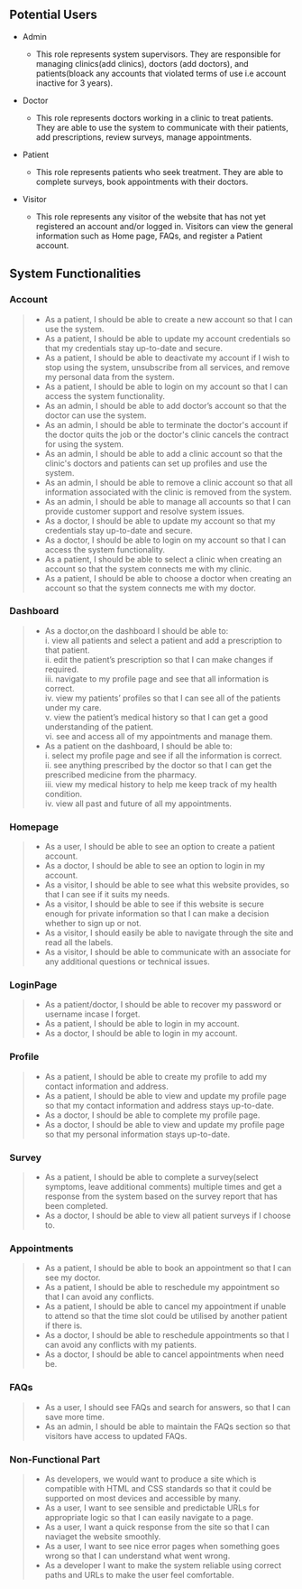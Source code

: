 ## Potential Users
- Admin
  - This role represents system supervisors. They are responsible for managing clinics(add clinics), doctors (add doctors), and patients(bloack any accounts that violated terms of use i.e account inactive for 3 years).
  
- Doctor
  - This role represents doctors working in a clinic to treat patients. They are able to use the system to communicate with their patients, add prescriptions, review surveys, manage appointments.

- Patient
  - This role represents patients who seek treatment. They are able to complete surveys, book appointments with their doctors.
  
- Visitor
  - This role represents any visitor of the website that has not yet registered an account and/or logged in. Visitors can view the general information such as Home page, FAQs, and register a Patient account.

## System Functionalities
### Account 
> - As a patient, I should be able to create a new account so that I can use the system.
> - As a patient, I should be able to update my account credentials so that my credentials stay up-to-date and secure.
> - As a patient, I should be able to deactivate my account if I wish to stop using the system, unsubscribe from all services, and remove my personal data from the system.
> - As a patient, I should be able to login on my account so that I can access the system functionality.
> - As an admin, I should be able to add doctor’s account so that the doctor can use the system.
> - As an admin, I should be able to terminate the doctor's account if the doctor quits the job or the doctor's clinic cancels the contract for using the system.
> - As an admin, I should be able to add a clinic account so that the clinic's doctors and patients can set up profiles and use the system.
> - As an admin, I should be able to remove a clinic account so that all information associated with the clinic is removed from the system.
> - As an admin, I should be able to manage all accounts so that I can provide customer support and resolve system issues.
> - As a doctor, I should be able to update my account so that my credentials stay up-to-date and secure.
> - As a doctor, I should be able to login on my account so that I can access the system functionality.
> - As a patient, I should be able to select a clinic when creating an account so that the system connects me with my clinic.
> - As a patient, I should be able to choose a doctor when creating an account so that the system connects me with my doctor.

### Dashboard
> - As a doctor,on the dashboard I should be able to:\
            i.  view all patients and select a patient and add a prescription to that patient.\
            ii. edit the patient’s prescription so that I can make changes if required.\
           iii. navigate to my profile page and see that all information is correct.\
            iv. view my patients’ profiles so that I can see all of the patients under my care.\
             v. view the patient’s medical history so that I can get a good understanding of the patient.\
            vi. see and access all of my appointments and manage them.
> - As a patient on the dashboard, I should be able to:\
            i.  select my profile page and see if all the information is correct.\
            ii. see anything prescribed by the doctor so that I can get the prescribed medicine from the pharmacy.\
           iii. view my medical history to help me keep track of my health condition.\
            iv. view all past and future of all my appointments.

### Homepage
> - As a user, I should be able to see an option to create a patient account.
> - As a doctor, I should be able to see an option to login in my account.
> - As a visitor, I should be able to see what this website provides, so that I can see if it suits my needs.
> - As a visitor, I should be able to see if this website is secure enough for private information so that I can make a decision whether to sign up or not. 
> - As a visitor, I should easily be able to navigate through the site and read all the labels.
> - As a visitor, I should be able to communicate with an associate for any additional questions or technical issues. 

### LoginPage
> - As a patient/doctor, I should be able to recover my password or username incase I forget.
> - As a patient, I should be able to login in my account.
> - As a doctor, I should be able to login in my account.

### Profile
> - As a patient, I should be able to create my profile to add my contact information and address.
> - As a patient, I should be able to view and update my profile page so that my contact information and address stays up-to-date.
> - As a doctor, I should be able to complete my profile page.
> - As a doctor, I should be able to view and update my profile page so that my personal information stays up-to-date.

### Survey 
> - As a patient, I should be able to complete a survey(select symptoms, leave additional comments) multiple times and get a response from the system based on the survey report that has been completed.
> - As a doctor, I should be able to view all patient surveys if I choose to.

### Appointments
> - As a patient, I should be able to book an appointment so that I can see my doctor.
> - As a patient, I should be able to reschedule my appointment so that I can avoid any conflicts.
> - As a patient, I should be able to cancel my appointment if unable to attend so that the time slot could be utilised by another patient if there is.
> - As a doctor, I should be able to reschedule appointments so that I can avoid any conflicts with my patients.
> - As a doctor, I should be able to cancel appointments when need be.

### FAQs 
> - As a user, I should see FAQs and search for answers, so that I can save more time.
> - As an admin, I should be able to maintain the FAQs section so that visitors have access to updated FAQs.   

### Non-Functional Part
> - As developers, we would want to produce a site which is compatible with HTML and CSS standards so that it could be supported on most devices and accessible by many.
> - As a user, I want to see sensible and predictable URLs for appropriate logic so that I can easily navigate to a page.
> - As a user, I want a quick response from the site so that I can naviaget the website smoothly.
> - As a user, I want to see nice error pages when something goes wrong so that I can understand what went wrong.
> - As a developer I want to make the system reliable using correct paths and URLs to make the user feel comfortable.

